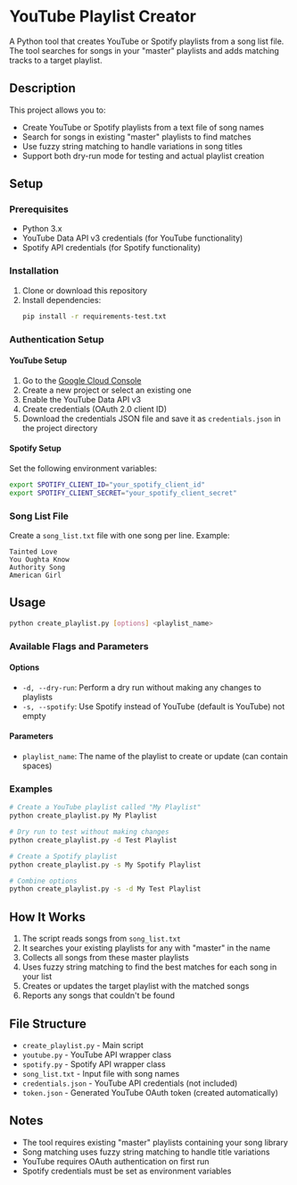# YouTube Playlist Creator

A Python tool that creates YouTube or Spotify playlists from a song list file. The tool searches for songs in your "master" playlists and adds matching tracks to a target playlist.

## Description

This project allows you to:
- Create YouTube or Spotify playlists from a text file of song names
- Search for songs in existing "master" playlists to find matches
- Use fuzzy string matching to handle variations in song titles
- Support both dry-run mode for testing and actual playlist creation

## Setup

### Prerequisites

- Python 3.x
- YouTube Data API v3 credentials (for YouTube functionality)
- Spotify API credentials (for Spotify functionality)

### Installation

1. Clone or download this repository
2. Install dependencies:
   ```bash
   pip install -r requirements-test.txt
   ```

### Authentication Setup

#### YouTube Setup
1. Go to the [Google Cloud Console](https://console.cloud.google.com/)
2. Create a new project or select an existing one
3. Enable the YouTube Data API v3
4. Create credentials (OAuth 2.0 client ID)
5. Download the credentials JSON file and save it as `credentials.json` in the project directory

#### Spotify Setup
Set the following environment variables:
```bash
export SPOTIFY_CLIENT_ID="your_spotify_client_id"
export SPOTIFY_CLIENT_SECRET="your_spotify_client_secret"
```

### Song List File

Create a `song_list.txt` file with one song per line. Example:
```
Tainted Love
You Oughta Know
Authority Song
American Girl
```

## Usage

```bash
python create_playlist.py [options] <playlist_name>
```

### Available Flags and Parameters

#### Options
- `-d, --dry-run`: Perform a dry run without making any changes to playlists
- `-s, --spotify`: Use Spotify instead of YouTube (default is YouTube)
not empty

#### Parameters
- `playlist_name`: The name of the playlist to create or update (can contain spaces)

### Examples

```bash
# Create a YouTube playlist called "My Playlist"
python create_playlist.py My Playlist

# Dry run to test without making changes
python create_playlist.py -d Test Playlist

# Create a Spotify playlist
python create_playlist.py -s My Spotify Playlist

# Combine options
python create_playlist.py -s -d My Test Playlist
```

## How It Works

1. The script reads songs from `song_list.txt`
2. It searches your existing playlists for any with "master" in the name
3. Collects all songs from these master playlists
4. Uses fuzzy string matching to find the best matches for each song in your list
5. Creates or updates the target playlist with the matched songs
6. Reports any songs that couldn't be found

## File Structure

- `create_playlist.py` - Main script
- `youtube.py` - YouTube API wrapper class
- `spotify.py` - Spotify API wrapper class
- `song_list.txt` - Input file with song names
- `credentials.json` - YouTube API credentials (not included)
- `token.json` - Generated YouTube OAuth token (created automatically)

## Notes

- The tool requires existing "master" playlists containing your song library
- Song matching uses fuzzy string matching to handle title variations
- YouTube requires OAuth authentication on first run
- Spotify credentials must be set as environment variables